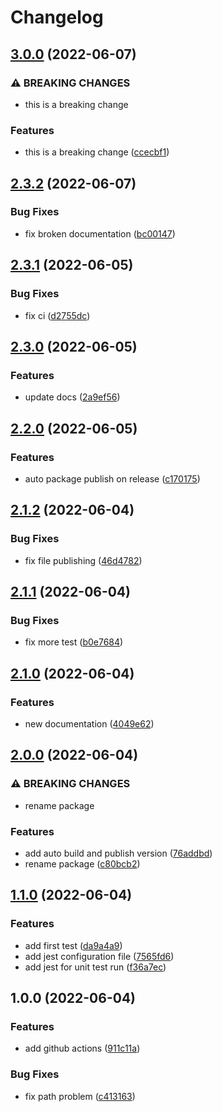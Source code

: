 # Changelog

## [3.0.0](https://github.com/hpfs74/playground-release-please/compare/v2.3.2...v3.0.0) (2022-06-07)


### ⚠ BREAKING CHANGES

* this is a breaking change

### Features

* this is a breaking change ([ccecbf1](https://github.com/hpfs74/playground-release-please/commit/ccecbf11b1a4d785b67eee83e4f39bf089cc508f))

## [2.3.2](https://github.com/hpfs74/playground-release-please/compare/v2.3.1...v2.3.2) (2022-06-07)


### Bug Fixes

* fix broken documentation ([bc00147](https://github.com/hpfs74/playground-release-please/commit/bc001477978e760091a550e6d23ab7a6d97f11df))

## [2.3.1](https://github.com/hpfs74/playground-release-please/compare/v2.3.0...v2.3.1) (2022-06-05)


### Bug Fixes

* fix ci ([d2755dc](https://github.com/hpfs74/playground-release-please/commit/d2755dcdcfa2e95f27d62a683f940ec0d71ffd34))

## [2.3.0](https://github.com/hpfs74/playground-release-please/compare/v2.2.0...v2.3.0) (2022-06-05)


### Features

* update docs ([2a9ef56](https://github.com/hpfs74/playground-release-please/commit/2a9ef56b0eb122cdaec71a274b6bfafa40757e29))

## [2.2.0](https://github.com/hpfs74/playground-release-please/compare/v2.1.2...v2.2.0) (2022-06-05)


### Features

* auto package publish on release ([c170175](https://github.com/hpfs74/playground-release-please/commit/c170175554dcd72fb9fb2ce897c4a7f703c37958))

## [2.1.2](https://github.com/hpfs74/playground-release-please/compare/v2.1.1...v2.1.2) (2022-06-04)


### Bug Fixes

* fix file publishing ([46d4782](https://github.com/hpfs74/playground-release-please/commit/46d4782a6b892328a7a93f0e46791a909c59ea18))

## [2.1.1](https://github.com/hpfs74/playground-release-please/compare/v2.1.0...v2.1.1) (2022-06-04)


### Bug Fixes

* fix more test ([b0e7684](https://github.com/hpfs74/playground-release-please/commit/b0e76847bc9316c796f8bb78e5d7b0144476296d))

## [2.1.0](https://github.com/hpfs74/playground-release-please/compare/v2.0.0...v2.1.0) (2022-06-04)


### Features

* new documentation ([4049e62](https://github.com/hpfs74/playground-release-please/commit/4049e62853c30113b63cfe6e2ffb001d4fbad1ef))

## [2.0.0](https://github.com/hpfs74/playground-release-please/compare/v1.1.0...v2.0.0) (2022-06-04)


### ⚠ BREAKING CHANGES

* rename package

### Features

* add auto build and publish version ([76addbd](https://github.com/hpfs74/playground-release-please/commit/76addbda0896ed565e891d1944261720e734e904))
* rename package ([c80bcb2](https://github.com/hpfs74/playground-release-please/commit/c80bcb2b71cb15e065b3d57405827c3f28cfa657))

## [1.1.0](https://github.com/hpfs74/playground-release-please/compare/v1.0.0...v1.1.0) (2022-06-04)


### Features

* add first test ([da9a4a9](https://github.com/hpfs74/playground-release-please/commit/da9a4a9a52be35d4a9dfa554b6570ac540a1e6bd))
* add jest configuration file ([7565fd6](https://github.com/hpfs74/playground-release-please/commit/7565fd653eb2c9f3563923d87a86c2abd31e388f))
* add jest for unit test run ([f36a7ec](https://github.com/hpfs74/playground-release-please/commit/f36a7ec0d53fb5817e2281a4fe9eaf92ae2bc0a2))

## 1.0.0 (2022-06-04)


### Features

* add github actions ([911c11a](https://github.com/hpfs74/playground-release-please/commit/911c11af6d907112344a0f5abc3c8e5c7bfddacf))


### Bug Fixes

* fix path problem ([c413163](https://github.com/hpfs74/playground-release-please/commit/c41316386c7b817e85d034052ad2f7ae60c82b3d))
